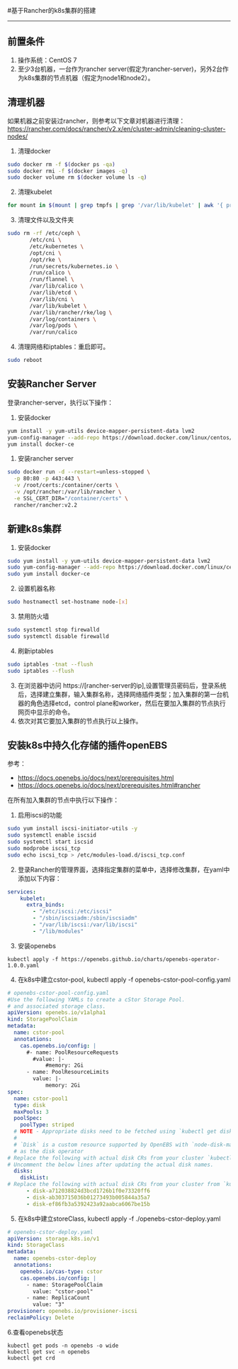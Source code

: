 #基于Rancher的k8s集群的搭建

-----

## 前置条件
1. 操作系统：CentOS 7
2. 至少3台机器，一台作为rancher server(假定为rancher-server)，另外2台作为k8s集群的节点机器（假定为node1和node2）。

## 清理机器

如果机器之前安装过rancher，则参考以下文章对机器进行清理：https://rancher.com/docs/rancher/v2.x/en/cluster-admin/cleaning-cluster-nodes/

1. 清理docker
```bash
sudo docker rm -f $(docker ps -qa)
sudo docker rmi -f $(docker images -q)
sudo docker volume rm $(docker volume ls -q)
```
2. 清理kubelet
```bash
for mount in $(mount | grep tmpfs | grep '/var/lib/kubelet' | awk '{ print $3 }') /var/lib/kubelet /var/lib/rancher; do sudo umount $mount; done
```
3. 清理文件以及文件夹
```bash
sudo rm -rf /etc/ceph \
       /etc/cni \
       /etc/kubernetes \
       /opt/cni \
       /opt/rke \
       /run/secrets/kubernetes.io \
       /run/calico \
       /run/flannel \
       /var/lib/calico \
       /var/lib/etcd \
       /var/lib/cni \
       /var/lib/kubelet \
       /var/lib/rancher/rke/log \
       /var/log/containers \
       /var/log/pods \
       /var/run/calico
```
4. 清理网络和iptables：重启即可。
```bash
sudo reboot
```

## 安装Rancher Server
登录rancher-server，执行以下操作：
1. 安装docker
```bash
yum install -y yum-utils device-mapper-persistent-data lvm2
yum-config-manager --add-repo https://download.docker.com/linux/centos/docker-ce.repo
yum install docker-ce
```
1. 安装rancher server
```bash
sudo docker run -d --restart=unless-stopped \
  -p 80:80 -p 443:443 \
  -v /root/certs:/container/certs \
  -v /opt/rancher:/var/lib/rancher \
  -e SSL_CERT_DIR="/container/certs" \
  rancher/rancher:v2.2
```

## 新建k8s集群

1. 安装docker
```bash
sudo yum install -y yum-utils device-mapper-persistent-data lvm2
sudo yum-config-manager --add-repo https://download.docker.com/linux/centos/docker-ce.repo
sudo yum install docker-ce
```
2. 设置机器名称
```bash
sudo hostnamectl set-hostname node-[x]
```
3. 禁用防火墙
```bash
sudo systemctl stop firewalld
sudo systemctl disable firewalld
```
4. 刷新iptables
```bash
sudo iptables -tnat --flush
sudo iptables --flush
```
3. 在浏览器中访问 https://[rancher-server的ip],设置管理员密码后，登录系统后，选择建立集群，输入集群名称，选择网络插件类型；加入集群的第一台机器的角色选择etcd，control plane和worker，然后在要加入集群的节点执行 网页中显示的命令。
4. 依次对其它要加入集群的节点执行以上操作。

## 安装k8s中持久化存储的插件openEBS
参考：
* https://docs.openebs.io/docs/next/prerequisites.html
* https://docs.openebs.io/docs/next/prerequisites.html#rancher

在所有加入集群的节点中执行以下操作：
1. 启用iscsi的功能
```bash
sudo yum install iscsi-initiator-utils -y
sudo systemctl enable iscsid
sudo systemctl start iscsid
sudo modprobe iscsi_tcp
sudo echo iscsi_tcp > /etc/modules-load.d/iscsi_tcp.conf
```
2. 登录Rancher的管理界面，选择指定集群的菜单中，选择修改集群，在yaml中添加以下内容：
```yaml
services:
    kubelet: 
      extra_binds: 
        - "/etc/iscsi:/etc/iscsi"
        - "/sbin/iscsiadm:/sbin/iscsiadm"
        - "/var/lib/iscsi:/var/lib/iscsi"
        - "/lib/modules"
```
3. 安装openebs
``` 
kubectl apply -f https://openebs.github.io/charts/openebs-operator-1.0.0.yaml
``` 
4. 在k8s中建立cstor-pool, kubectl apply -f openebs-cstor-pool-config.yaml
```yaml
# openebs-cstor-pool-config.yaml
#Use the following YAMLs to create a cStor Storage Pool.
# and associated storage class.
apiVersion: openebs.io/v1alpha1
kind: StoragePoolClaim
metadata:
  name: cstor-pool
  annotations:
    cas.openebs.io/config: |
      #- name: PoolResourceRequests
        #value: |-
            #memory: 2Gi
      - name: PoolResourceLimits
        value: |-
            memory: 2Gi
spec:
  name: cstor-pool1
  type: disk
  maxPools: 3
  poolSpec:
    poolType: striped
  # NOTE - Appropriate disks need to be fetched using `kubectl get disks`
  #
  # `Disk` is a custom resource supported by OpenEBS with `node-disk-manager`
  # as the disk operator
# Replace the following with actual disk CRs from your cluster `kubectl get disks`
# Uncomment the below lines after updating the actual disk names.
  disks:
    diskList:
# Replace the following with actual disk CRs from your cluster from `kubectl get disks`
      - disk-a712038824d3bcd1726b1f0e73320ff6
      - disk-ab303715036b01273493b005844a35a7
      - disk-ef86fb3a5392423a92aabca6067be15b
```
5. 在k8s中建立storeClass, kubectl apply -f ./openebs-cstor-deploy.yaml
```yaml
# openebs-cstor-deploy.yaml
apiVersion: storage.k8s.io/v1
kind: StorageClass
metadata:
  name: openebs-cstor-deploy
  annotations:
    openebs.io/cas-type: cstor
    cas.openebs.io/config: |
      - name: StoragePoolClaim
        value: "cstor-pool"
      - name: ReplicaCount
        value: "3"
provisioner: openebs.io/provisioner-iscsi
reclaimPolicy: Delete
```
6.查看openebs状态

``` 
kubectl get pods -n openebs -o wide
kubectl get svc -n openebs
kubectl get crd
``` 


